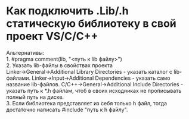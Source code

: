 # Как подключить .Lib/.h статическую библиотеку в свой проект VS/C/C++

Альтернативы: \
1\. #pragma comment(lib, "<путь к lib файлу>") \
2\. Указать lib-файлы в свойствах проекта \
Linker->General->Additional Library Directories - указать каталог с lib-файлами. Linker->Input->Additional Dependencies - указать само название lib-файлов. C/C++->General->Additional Include Directories - указать путь к \*.h файлам, чтоб в своих исходниках не прописывать полный путь на диске. \
3\. Если библиотека представляет из себя только h файл, тогда достаточно написать #include "путь к h файлу".
